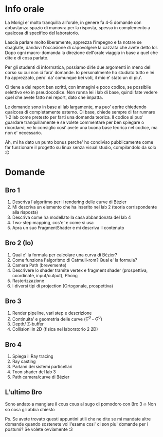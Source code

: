# Info orale
La Morigi e' molto tranquilla all'orale, in genere fa 4-5 domande con abbastanza spazio di manovra per la risposta, spesso in complemento a qualcosa di specifico del laboratorio. 

Lascia parlare molto liberamente, apprezza l'impegno e fa notare se sbagliate, dandovi l'occasione di capovolgere la cazzata che avete detto lol.
Dopo ogni macro-domanda la direzione dell'orale viaggia in base a quel che dite e di cosa parlate.

Per gli studenti di informatica, possiamo dirle due argomenti in meno del corso su cui non ci fara' domande. Io personalmente ho studiato tutto e lei ha apprezzato, pero' da' comunque bei voti, il mio e' stato un di piu'.

Ci tiene a dei report ben scritti, con immagini e poco codice, se possibile selettivo e/o in pseudocodice. Non runna lei i lab di base, quindi fate vedere quel che avete fatto nei report, dato che impatta.

Le domande sono in base ai lab largamente, ma puo' aprire chiedendo qualcosa di completamente esterno. Di base, chiede sempre di far runnare 1-2 lab come pretesto per farti una domanda teorica. Il codice si puo' guardare tranquillamente e se volete commentare per ben spiegare o ricordarvi, ve lo consiglio cosi' avete una buona base teorica nel codice, ma non e' necessario.

Ah, mi ha dato un punto bonus perche' ho condiviso pubblicamente come far funzionare il progetto su linux senza visual studio, compilandolo da solo :D
# Domande
## Bro 1
1. Descriva l'algoritmo per il rendering delle curve di Bézier
2. Mi descriva un elemento che ha inserito nel lab 2 (teoria corrispondente alla risposta)
3. Descriva come ha modellato la casa abbandonata del lab 4
4. Two-step mapping, cos'e' e come si usa
5. Apra un suo FragmentShader e mi descriva il contenuto
## Bro 2 (Io)
1. Qual e' la formula per calcolare una curva di Bézier?
2. Come funziona l'algoritmo di Catmull-rom? Qual e' la formula?
3. Camera Path (brevemente)
4. Descrivere lo shader tramite vertex e fragment shader (prospettiva, coordinate, input/output), Phong
5. Rasterizzazione
6. I diversi tipi di projection (Ortogonale, prospettiva)
## Bro 3
1. Render pipeline, vari step e descrizione
2. Continuita' e geometria delle curve ($C^0$ - $G^0$)
3. Depth/ Z-buffer
4. Collisioni in 2D (fisica nel laboratorio 2 2D)
## Bro 4
1. Spiega il Ray tracing
2. Ray casting
3. Parlami dei sistemi particellari
4. Toon shader del lab 3
5. Path camera/curve di Bézier
## L'ultimo Bro
Sono andato a mangiare il cous cous al sugo di pomodoro con Bro 3 🔥
Non so cosa gli abbia chiesto

Ps. Se avete trovato questi appuntini utili che ne dite se mi mandate altre domande quando sostenete voi l'esame cosi' ci son piu' domande per i postumi? Se volete ovviamente  :3